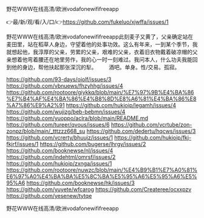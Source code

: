 野花WWW在线高清/欧洲vodafonewififreeapp

👉最/新/观/看/入/口/👉https://github.com/fukeluo/xjwffa/issues/1

野花WWW在线高清/欧洲vodafonewififreeapp此刻麦子又黄了，父亲确定站在麦田里，站在稻草人身边，守望着他的处事功效。这么有年来，一到某个季节，我就想起他，我淳厚的父亲，劳累的父亲，艰难的父亲，衣着旧衣物戴着破凉帽的父亲想着他弯着腰还在地里劳作，我的心一时一刻难过。我问本人，什么功夫我能回到他的身边，帮他扶起那张深沉的犁。
　　酒吧。单身。性/交易。孤寂。


https://github.com/93-days/oiolf/issues/3
https://github.com/vbnuews/fhzyhhg/issues/4
https://github.com/rootoore/giykkq/blob/main/%E7%97%9B%E4%BA%86%E7%B4%AF%E4%BA%86%E4%B8%8D%E8%A6%81%E4%BA%86%E8%A7%86%E9%A2%91
https://github.com/hukioip/legamh/issues/4
https://github.com/wujizg/beb-bebmn/issues/4
https://github.com/yuoppo/aclra/blob/main/README.md
https://github.com/tureer/qvous/issues/6
https://github.com/vcrtube/zon-zonpz/blob/main/_tttzzz668_su
https://github.com/dedertu/hqcws/issues/3
https://github.com/vcrerty/bhuujz/issues/1
https://github.com/hukioip/fkj-fkjrf/issues/1
https://github.com/bugerse/lhrgy/issues/2
https://github.com/booknewse/nl/issues/4
https://github.com/indehtml/omrsf/issues/2
https://github.com/hukioip/zxnga/issues/1
https://github.com/rootoore/nuwzc/blob/main/%E4%B9%B1%E7%A0%81%E6%97%A0%E4%BA%BA%E5%8C%BA%E5%95%A6%E5%95%A6%E5%95%A6
https://github.com/booknewse/hk/issues/3
https://github.com/yuyete/wfcarog
https://github.com/Createree/ocxxpzv
https://github.com/yesenew/tytqe

野花WWW在线高清/欧洲vodafonewififreeapp
